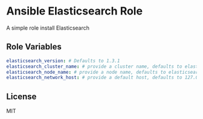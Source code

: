 # Ansible Elasticsearch Role

A simple role install Elasticsearch

## Role Variables

```yaml
elasticsearch_version: # Defaults to 1.3.1
elasticsearch_cluster_name: # provide a cluster name, defaults to elasticsearch
elasticsearch_node_name: # provide a node name, defaults to elasticsearch
elasticsearch_network_host: # provide a default host, defaults to 127.0.0.1
```

## License

MIT

